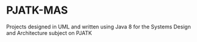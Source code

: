 # PJATK-MAS
Projects designed in UML and written using Java 8 for the Systems Design and Architecture subject on PJATK
